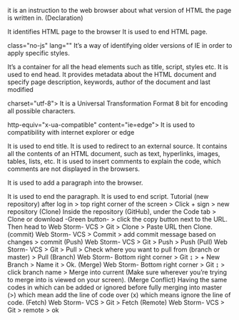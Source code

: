<!doctype html> 
it is an instruction to the web browser about what version of HTML the page is written in. (Declaration)

<html>
	It identifies HTML page to the browser

</html>
	It is used to end HTML page.

class="no-js" lang=""
	It’s a way of identifying older versions of IE in order to apply specific styles.

<head>
	It’s a container for all the head elements such as title, script, styles etc.

</head>
	It is used to end head.

<meta>
It provides metadata about the HTML document and specify page description, keywords, author of the document and last modified

charset="utf-8">
	It is a Universal Transformation Format 8 bit for encoding all possible characters.

http-equiv="x-ua-compatible" content="ie=edge">
	It is used to compatibility with internet explorer or edge

<title>			
It defines a title in the browser toolbar, favorites and search engine.

</title>
	It is used to end title.

<link>
	It is used to redirect to an external source.

<body>
It contains all the contents of an HTML document, such as text, hyperlinks, images, tables, lists, etc.

<!-->
It is used to insert comments to explain the code, which comments are not displayed in the browsers.

<p>
	It is used to add a paragraph into the browser.

</p>
	It is used to end the paragraph.

<script>
It is used to define a client-side script (JavaScript) that contains scripting statements or points to an external script file through the src.

</script>
	It is used to end script.

Tutorial 
(new repository)

after log in > top right corner of the screen > Click + sign > new repository

(Clone)

Inside the repository (GitHub), under the Code tab > Clone or download -Green button- > click the copy button next to the URL. Then head to Web Storm- VCS > Git > Clone > Paste URL then Clone.

(commit)

Web Storm- VCS > Commit > add commit message based on changes > commit

(Push)

Web Storm- VCS > Git > Push > Push

(Pull)

Web Storm- VCS > Git > Pull > Check where you want to pull from (branch or master) > Pull

(Branch)

Web Storm- Bottom right corner > Git ↨ > + New Branch > Name it > Ok.

(Merge)

Web Storm- Bottom right corner > Git ↨ > click branch name > Merge into current (Make sure wherever you’re trying to merge into is viewed on your screen).

(Merge Conflict)

Having the same codes in which can be added or ignored before fully merging into master (>) which mean add the line of code over (x) which means ignore the line of code.

(Fetch)

Web Storm- VCS > Git > Fetch

(Remote)

Web Storm- VCS > Git > remote > ok


 

